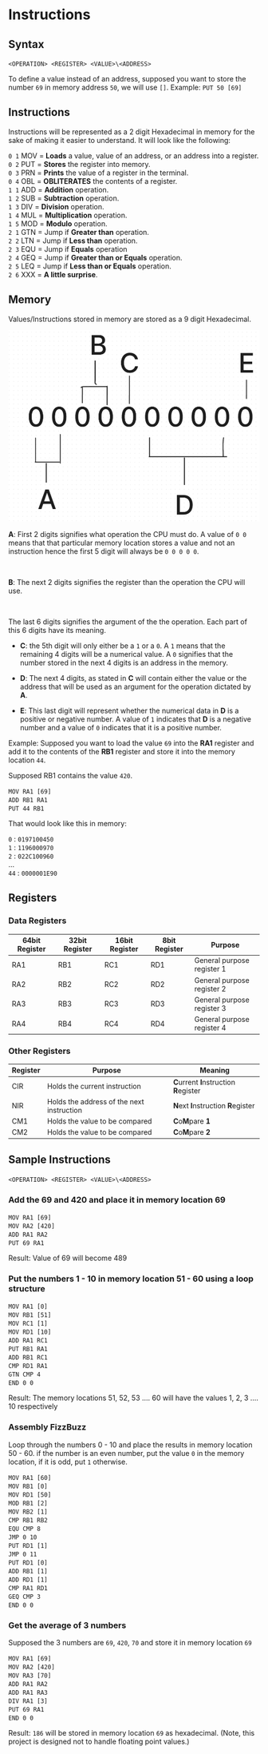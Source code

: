 # Instructions

## Syntax

`<OPERATION> <REGISTER> <VALUE>\<ADDRESS>`

To define a value instead of an address, supposed you want to store the number `69` in memory address `50`, we will use `[]`.
Example: `PUT 50 [69]`
<br>

## Instructions

Instructions will be represented as a 2 digit Hexadecimal in memory for the sake of making it easier to understand. It will look like the following:
<br>

`0 1` MOV = **Loads** a value, value of an address, or an address into a register.<br>
`0 2` PUT = **Stores** the register into memory.<br>
`0 3` PRN = **Prints** the value of a register in the terminal.<br>
`0 4` OBL = **OBLITERATES** the contents of a register.<br>
`1 1` ADD = **Addition** operation.<br>
`1 2` SUB = **Subtraction** operation.<br>
`1 3` DIV = **Division** operation.<br>
`1 4` MUL = **Multiplication** operation.<br>
`1 5` MOD = **Modulo** operation.<br>
`2 1` GTN = Jump if **Greater than** operation. <br>
`2 2` LTN = Jump if **Less than** operation. <br>
`2 3` EQU = Jump if **Equals** operation <br>
`2 4` GEQ = Jump if **Greater than or Equals** operation. <br>
`2 5` LEQ = Jump if **Less than or Equals** operation. <br>
`2 6` XXX = **A little surprise**.

## Memory 
Values/Instructions stored in memory are stored as a 9 digit Hexadecimal.

![Diagram](./asssets/bitsExplanation.png)

**A**: First 2 digits signifies what operation the CPU must do. A value of `0 0` means that that particular memory location stores a value and not an instruction hence the first 5 digit will always be `0 0 0 0 0`.

<br>

**B**: The next 2 digits signifies the register than the operation the CPU will use.

<br>

The last 6 digits signifies the argument of the the operation. Each part of this 6 digits have its meaning.

* **C**: the 5th digit will only either be a `1` or a `0`. A `1` means that the remaining 4 digits will be a numerical value. A `0` signifies that the number stored in the next 4 digits is an address in the memory.

* **D**: The next 4 digits, as stated in **C** will contain either the value or the address that will be used as an argument for the operation dictated by **A**.

* **E**: This last digit will represent whether the numerical data in **D** is a positive or negative number. A value of `1` indicates that **D** is a negative number and a value of `0` indicates that it is a positive number.

Example: Supposed you want to load the value `69` into the **RA1** register and add it to the contents of the **RB1** register and store it into the memory location `44`.

Supposed RB1 contains the value `420`.

`MOV RA1 [69]` <br>
`ADD RB1 RA1` <br>
`PUT 44 RB1` <br>

That would look like this in memory:

`0`  : `0197100450`<br>
`1`  : `1196000970`<br>
`2`  : `022C100960`<br>
... <br>
`44` : `0000001E90`<br>


## Registers

### Data Registers
| 64bit Register | 32bit Register  | 16bit Register | 8bit Register | Purpose |
|----------|----------|----------|----------|--------------|
| RA1         |  RB1        |  RC1        |  RD1        |  General purpose register 1        |
| RA2         |  RB2        |  RC2        |  RD2        |  General purpose register 2        |
| RA3         |  RB3        |  RC3        |  RD3        |  General purpose register 3        |
| RA4         |  RB4        |  RC4        |  RD4        |  General purpose register 4        |

### Other Registers
| Register | Purpose | Meaning |
|----------|---------|--------|
|   CIR   | Holds the current instruction   | **C**urrent **I**nstruction **R**egister|
|   NIR   | Holds the address of the next instruction    | **N**ext **I**nstruction **R**egister|
|   CM1   | Holds the value to be compared   | **C**o**M**pare **1**|
|   CM2   | Holds the value to be compared   | **C**o**M**pare **2**|

<!-- |   CIA   | Holds the address of the current instruction   | **C**urrent **I**nstruction **A**ddress |
-->

## Sample Instructions 

`<OPERATION> <REGISTER> <VALUE>\<ADDRESS>`

### Add the 69 and 420 and place it in memory location 69

`MOV RA1 [69]` <br>
`MOV RA2 [420]` <br>
`ADD RA1 RA2` <br>
`PUT 69 RA1` <br>

Result:
Value of 69 will become 489 <br>

### Put the numbers 1 - 10 in memory location 51 - 60 using a loop structure
`MOV RA1 [0]` <br>
`MOV RB1 [51]` <br>
`MOV RC1 [1]` <br>
`MOV RD1 [10]` <br>
`ADD RA1 RC1` <br>
`PUT RB1 RA1` <br>
`ADD RB1 RC1` <br>
`CMP RD1 RA1` <br>
`GTN CMP 4` <br>
`END 0 0` <br>

Result: 
The memory locations 51, 52, 53 .... 60 will have the values 1, 2, 3 .... 10 respectively


### Assembly FizzBuzz
Loop through the numbers 0 - 10 and place the results in memory location 50 - 60. if the number is an even number, put the value `0` in the memory location, if it is odd, put `1` otherwise.

`MOV RA1 [60]`<br>
`MOV RB1 [0]`<br>
`MOV RD1 [50]`<br>
`MOD RB1 [2]`<br>
`MOV RB2 [1]`<br>
`CMP RB1 RB2`<br>
`EQU CMP 8`<br>
`JMP 0 10`<br>
`PUT RD1 [1]` <br>
`JMP 0 11`<br>
`PUT RD1 [0]` <br>
`ADD RB1 [1]`<br>
`ADD RD1 [1]`<br>
`CMP RA1 RD1`<br>
`GEQ CMP 3`<br>
`END 0 0`<br>


### Get the average of 3 numbers
Supposed the 3 numbers are `69`, `420`, `70` and store it in memory location `69`

`MOV RA1 [69]` <br>
`MOV RA2 [420]` <br>
`MOV RA3 [70]` <br>
`ADD RA1 RA2` <br>
`ADD RA1 RA3` <br>
`DIV RA1 [3]` <br>
`PUT 69 RA1` <br>
`END 0 0` <br>

Result: `186` will be stored in memory location `69` as hexadecimal. (Note, this project is designed not to handle floating point values.)
